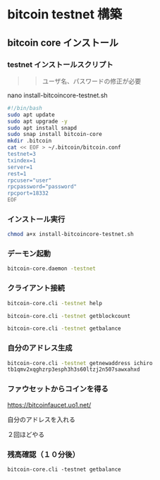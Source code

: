 # bitcoin testnet 構築

## bitcoin core インストール

### testnet インストールスクリプト

>> ユーザ名、パスワードの修正が必要

nano install-bitcoincore-testnet.sh


```bash
#!/bin/bash
sudo apt update
sudo apt upgrade -y
sudo apt install snapd
sudo snap install bitcoin-core
mkdir .bitcoin
cat << EOF > ~/.bitcoin/bitcoin.conf
testnet=3
txindex=1
server=1
rest=1
rpcuser="user"
rpcpassword="password"
rpcport=18332
EOF
```


### インストール実行

```bash
chmod a+x install-bitcoincore-testnet.sh

```

### デーモン起動


```bash
bitcoin-core.daemon -testnet
```

### クライアント接続

```bash
bitcoin-core.cli -testnet help

bitcoin-core.cli -testnet getblockcount

bitcoin-core.cli -testnet getbalance
```

### 自分のアドレス生成

```bash
bitcoin-core.cli -testnet getnewaddress ichiro
tb1qmv2xqghzrp3esph3h3s60ltzj2n507sawxahxd
```

### ファウセットからコインを得る

https://bitcoinfaucet.uo1.net/

自分のアドレスを入れる

２回ほどやる

### 残高確認（１０分後）

```
bitcoin-core.cli -testnet getbalance
```


